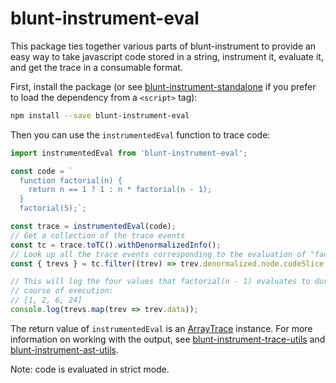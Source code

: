# blunt-instrument-eval

This package ties together various parts of blunt-instrument to provide an easy way to take javascript code stored in a string, instrument it, evaluate it, and get the trace in a consumable format.

First, install the package (or see [blunt-instrument-standalone][standalone] if you prefer to load the dependency from a `<script>` tag):

```sh
npm install --save blunt-instrument-eval
```

Then you can use the `instrumentedEval` function to trace code:

```javascript
import instrumentedEval from 'blunt-instrument-eval';

const code = `
  function factorial(n) {
    return n == 1 ? 1 : n * factorial(n - 1);
  }
  factorial(5);`;

const trace = instrumentedEval(code);
// Get a collection of the trace events
const tc = trace.toTC().withDenormalizedInfo();
// Look up all the trace events corresponding to the evaluation of "factorial(n - 1)":
const { trevs } = tc.filter((trev) => trev.denormalized.node.codeSlice === 'factorial(n - 1)');

// This will log the four values that factorial(n - 1) evaluates to during the
// course of execution:
// [1, 2, 6, 24]
console.log(trevs.map(trev => trev.data));
```

The return value of `instrumentedEval` is an [ArrayTrace](../blunt-instrument-trace-utils/README.md#arraytrace) instance.
For more information on working with the output, see [blunt-instrument-trace-utils][trace-utils] and [blunt-instrument-ast-utils][ast-utils].

Note: code is evaluated in strict mode.

[trace-utils]: ../blunt-instrument-trace-utils/README.md
[ast-utils]: ../blunt-instrument-ast-utils/README.md
[standalone]: ../blunt-instrument-standalone/README.md
